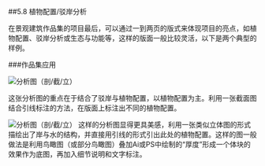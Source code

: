 ##5.8 植物配置/驳岸分析

在景观建筑作品集的项目最后，可以通过一到两页的版式来体现项目的亮点，如植物配置、驳岸分析或生态与功能等，这样的版面一般比较灵活，以下是两个典型的样例。




###作品集应用


![分析图（剖/截/立）](http://kitpic.makebi.net/la/lakit-17.jpg)

这张分析图的重点在于结合了驳岸与植物配置，以植物配置为主。利用一张截面图结合引线标注的方法，在版面上标注出不同的植物配置。

![分析图（剖/截/立）](http://kitpic.makebi.net/la/lakit-18.jpg)
这样的分析图显得更具美感，利用一张类似立体图的形式描绘出了岸与水的结构，并直接用引线的形式引出此处的植物配置。这样的图一般做法是利用鸟瞰图（或部分鸟瞰图）叠加Ai或PS中绘制的“厚度”形成一个体块的效果作为底图，再加入细节说明和文字标注。